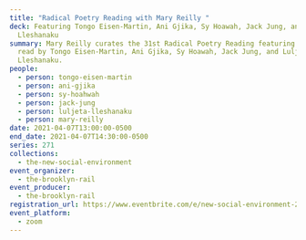 ```yaml
---
title: "Radical Poetry Reading with Mary Reilly "
deck: Featuring Tongo Eisen-Martin, Ani Gjika, Sy Hoawah, Jack Jung, and Luljeta
  Lleshanaku
summary: Mary Reilly curates the 31st Radical Poetry Reading featuring poetry
  read by Tongo Eisen-Martin, Ani Gjika, Sy Hoawah, Jack Jung, and Luljeta
  Lleshanaku.
people:
  - person: tongo-eisen-martin
  - person: ani-gjika
  - person: sy-hoahwah
  - person: jack-jung
  - person: luljeta-lleshanaku
  - person: mary-reilly
date: 2021-04-07T13:00:00-0500
end_date: 2021-04-07T14:30:00-0500
series: 271
collections:
  - the-new-social-environment
event_organizer:
  - the-brooklyn-rail
event_producer:
  - the-brooklyn-rail
registration_url: https://www.eventbrite.com/e/new-social-environment-271-radical-poetry-reading-with-mary-reilly-tickets-149178134817
event_platform:
  - zoom
---
```

